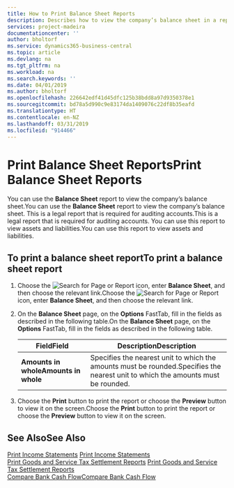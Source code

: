```yaml
---
title: How to Print Balance Sheet Reports
description: Describes how to view the company’s balance sheet in a report.
services: project-madeira
documentationcenter: ''
author: bholtorf
ms.service: dynamics365-business-central
ms.topic: article
ms.devlang: na
ms.tgt_pltfrm: na
ms.workload: na
ms.search.keywords: ''
ms.date: 04/01/2019
ms.author: bholtorf
ms.openlocfilehash: 226642edf41d45dfc125b38bdd8a97d9350378e1
ms.sourcegitcommit: bd78a5d990c9e83174da1409076c22df8b35eafd
ms.translationtype: HT
ms.contentlocale: en-NZ
ms.lasthandoff: 03/31/2019
ms.locfileid: "914466"
---
```

# <a name="print-balance-sheet-reports"></a><span data-ttu-id="60a5b-103">Print Balance Sheet Reports</span><span class="sxs-lookup"><span data-stu-id="60a5b-103">Print Balance Sheet Reports</span></span>
<span data-ttu-id="60a5b-104">You can use the **Balance Sheet** report to view the company’s balance sheet.</span><span class="sxs-lookup"><span data-stu-id="60a5b-104">You can use the **Balance Sheet** report to view the company’s balance sheet.</span></span> <span data-ttu-id="60a5b-105">This is a legal report that is required for auditing accounts.</span><span class="sxs-lookup"><span data-stu-id="60a5b-105">This is a legal report that is required for auditing accounts.</span></span> <span data-ttu-id="60a5b-106">You can use this report to view assets and liabilities.</span><span class="sxs-lookup"><span data-stu-id="60a5b-106">You can use this report to view assets and liabilities.</span></span>  
  
## <a name="to-print-a-balance-sheet-report"></a><span data-ttu-id="60a5b-107">To print a balance sheet report</span><span class="sxs-lookup"><span data-stu-id="60a5b-107">To print a balance sheet report</span></span>    
1. <span data-ttu-id="60a5b-108">Choose the ![Search for Page or Report](../../media/ui-search/search_small.png "Search for Page or Report icon") icon, enter **Balance Sheet**, and then choose the relevant link.</span><span class="sxs-lookup"><span data-stu-id="60a5b-108">Choose the ![Search for Page or Report](../../media/ui-search/search_small.png "Search for Page or Report icon") icon, enter **Balance Sheet**, and then choose the relevant link.</span></span>  
2. <span data-ttu-id="60a5b-109">On the **Balance Sheet** page, on the **Options** FastTab, fill in the fields as described in the following table.</span><span class="sxs-lookup"><span data-stu-id="60a5b-109">On the **Balance Sheet** page, on the **Options** FastTab, fill in the fields as described in the following table.</span></span>  
  
    |<span data-ttu-id="60a5b-110">Field</span><span class="sxs-lookup"><span data-stu-id="60a5b-110">Field</span></span>|<span data-ttu-id="60a5b-111">Description</span><span class="sxs-lookup"><span data-stu-id="60a5b-111">Description</span></span>|  
    |---------------------------------|---------------------------------------|  
    |<span data-ttu-id="60a5b-112">**Amounts in whole**</span><span class="sxs-lookup"><span data-stu-id="60a5b-112">**Amounts in whole**</span></span>|<span data-ttu-id="60a5b-113">Specifies the nearest unit to which the amounts must be rounded.</span><span class="sxs-lookup"><span data-stu-id="60a5b-113">Specifies the nearest unit to which the amounts must be rounded.</span></span>|  
  
3. <span data-ttu-id="60a5b-114">Choose the **Print** button to print the report or choose the **Preview** button to view it on the screen.</span><span class="sxs-lookup"><span data-stu-id="60a5b-114">Choose the **Print** button to print the report or choose the **Preview** button to view it on the screen.</span></span>  
  
## <a name="see-also"></a><span data-ttu-id="60a5b-115">See Also</span><span class="sxs-lookup"><span data-stu-id="60a5b-115">See Also</span></span>  
<span data-ttu-id="60a5b-116">[Print Income Statements](how-to-print-income-statements.md) </span><span class="sxs-lookup"><span data-stu-id="60a5b-116">[Print Income Statements](how-to-print-income-statements.md) </span></span>  
<span data-ttu-id="60a5b-117">[Print Goods and Service Tax Settlement Reports](how-to-print-goods-and-service-tax-settlement-reports.md) </span><span class="sxs-lookup"><span data-stu-id="60a5b-117">[Print Goods and Service Tax Settlement Reports](how-to-print-goods-and-service-tax-settlement-reports.md) </span></span>  
[<span data-ttu-id="60a5b-118">Compare Bank Cash Flow</span><span class="sxs-lookup"><span data-stu-id="60a5b-118">Compare Bank Cash Flow</span></span>](how-to-compare-bank-cash-flow.md)